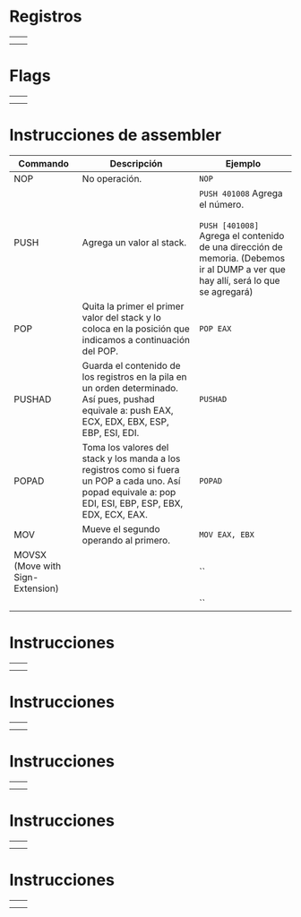 

# Registros

|     |     |
| --- | --- |
|     |     |
|     |     |


# Flags

|     |     |
| --- | --- |
|     |     |
|     |     |

# Instrucciones de assembler

| Commando                         | Descripción                                                                                                                                               | Ejemplo                                                                                                                                                                  |
| -------------------------------- | --------------------------------------------------------------------------------------------------------------------------------------------------------- | ------------------------------------------------------------------------------------------------------------------------------------------------------------------------ |
| NOP                              | No operación.                                                                                                                                             | `NOP`                                                                                                                                                                    |
| PUSH                             | Agrega un valor al stack.                                                                                                                                 | `PUSH 401008` Agrega el número.<br><br>`PUSH [401008]` Agrega el contenido de una dirección de memoria. (Debemos ir al DUMP a ver que hay allí, será lo que se agregará) |
| POP                              | Quita la primer el primer valor del stack y lo coloca en la posición que indicamos a continuación del POP.                                                | `POP EAX`                                                                                                                                                                |
| PUSHAD                           | Guarda el contenido de los registros en la pila en un orden determinado. Así pues, pushad equivale a: push EAX, ECX, EDX, EBX, ESP, EBP, ESI, EDI.        | `PUSHAD`                                                                                                                                                                 |
| POPAD                            | Toma los valores del stack y los manda a los registros como si fuera un POP a cada uno. Así popad equivale a: pop EDI, ESI, EBP, ESP, EBX, EDX, ECX, EAX. | `POPAD`                                                                                                                                                                  |
| MOV                              | Mueve el segundo operando al primero.                                                                                                                     | `MOV EAX, EBX`                                                                                                                                                           |
| MOVSX (Move with Sign-Extension) |                                                                                                                                                           | ``                                                                                                                                                                       |
|                                  |                                                                                                                                                           | ``                                                                                                                                                                       |


# Instrucciones 

|     |     |
| --- | --- |
|     |     |
|     |     |

# Instrucciones 

|     |     |
| --- | --- |
|     |     |
|     |     |


# Instrucciones 

|     |     |
| --- | --- |
|     |     |
|     |     |


# Instrucciones 

|     |     |
| --- | --- |
|     |     |
|     |     |


# Instrucciones 

|     |     |
| --- | --- |
|     |     |
|     |     |
